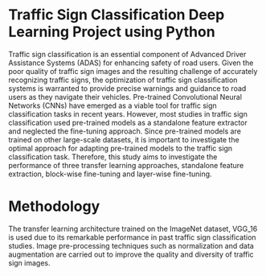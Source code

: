 # Traffic Sign Classification Deep Learning Project using Python
Traffic sign classification is an essential component of Advanced Driver Assistance Systems (ADAS) for enhancing safety of road users. Given the poor quality of traffic sign images and the resulting challenge of accurately recognizing traffic signs, the optimization of traffic sign classification systems is warranted to provide precise warnings and guidance to road users as they navigate their vehicles. Pre-trained Convolutional Neural Networks (CNNs) have emerged as a viable tool for traffic sign classification tasks in recent years. However, most studies in traffic sign classification used pre-trained models as a standalone feature extractor and neglected the fine-tuning approach. Since pre-trained models are trained on other large-scale datasets, it is important to investigate the optimal approach for adapting pre-trained models to the traffic sign classification task. Therefore, this study aims to investigate the performance of three transfer learning approaches, standalone feature extraction, block-wise fine-tuning and layer-wise fine-tuning. 

# Methodology
The transfer learning architecture trained on the ImageNet dataset, VGG_16 is used due to its remarkable performance in past traffic sign classification studies. Image pre-processing techniques such as normalization and data augmentation are carried out to improve the quality and diversity of traffic sign images. 
